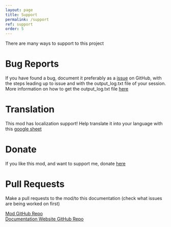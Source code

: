 ```yaml
---
layout: page
title: Support
permalink: /support
ref: support
order: 5
---
```


There are many ways to support to this project

# Bug Reports

If you have found a bug, document it preferably as a [issue](https://github.com/Cgameworld/TrafficLightReplacer/issues) on GitHub, with the steps leading up to issue and with the output_log.txt file of your session. More information on how to get the output_log.txt file [here](https://steamcommunity.com/sharedfiles/filedetails/?id=463645931)

# Translation
This mod has localization support! Help translate it into your language with this [google sheet](https://docs.google.com/spreadsheets/d/1kWPPgooa0eKep2ELPwoYKz4qJjLCdzmWs8BDeXo5aL4/edit#gid=0)

# Donate

If you like this mod, and want to support me, donate [here](https://www.paypal.com/cgi-bin/webscr?cmd=_donations&business=JNTNBLJN9ZZZ4&currency_code=USD&source=url)


# Pull Requests

Make a pull requests to the mod/to this documentation (check what issues are being worked on first)

[Mod GitHub Repo](https://github.com/Cgameworld/TrafficLightReplacer)\
[Documentation Website GitHub Repo](https://github.com/Cgameworld/TrafficLightReplacer-Site)